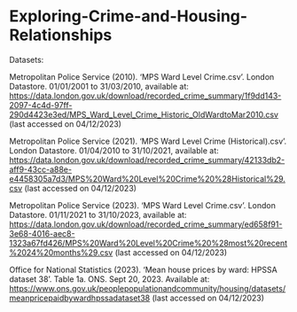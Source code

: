 # Exploring-Crime-and-Housing-Relationships


Datasets:

Metropolitan Police Service (2010). ‘MPS Ward Level Crime.csv’. London Datastore. 01/01/2001 to 31/03/2010, available at:
https://data.london.gov.uk/download/recorded_crime_summary/1f9dd143-2097-4c4d-97ff-290d4423e3ed/MPS_Ward_Level_Crime_Historic_OldWardtoMar2010.csv
(last accessed on 04/12/2023)


Metropolitan Police Service (2021). ‘MPS Ward Level Crime (Historical).csv’. London Datastore. 01/04/2010 to 31/10/2021, available at:
https://data.london.gov.uk/download/recorded_crime_summary/42133db2-aff9-43cc-a88e-e4458305a7d3/MPS%20Ward%20Level%20Crime%20%28Historical%29.csv
(last accessed on 04/12/2023)


Metropolitan Police Service (2023). ‘MPS Ward Level Crime.csv’. London Datastore. 01/11/2021 to 31/10/2023, available at:
https://data.london.gov.uk/download/recorded_crime_summary/ed658f91-3e68-4016-aec8-1323a67fd426/MPS%20Ward%20Level%20Crime%20%28most%20recent%2024%20months%29.csv (last accessed on 04/12/2023)


Office for National Statistics (2023). ‘Mean house prices by ward: HPSSA dataset 38’. Table 1a. ONS. Sept 20, 2023. Available at: https://www.ons.gov.uk/peoplepopulationandcommunity/housing/datasets/meanpricepaidbywardhpssadataset38 (last accessed on 04/12/2023) 
